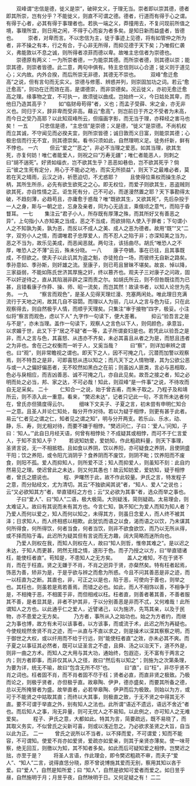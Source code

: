 <!-- { "loadSidebar": true } -->
　　双峰谓“忠信是德，徙义是崇”，破碎文义，于理无当。崇者即以崇其德，德者即其所崇，岂有分乎？不能徙义，则直不可谓之德。德者，行道而有得于心之谓。有得于心者，必其有得于事理者也。若执一端之义，莽撞用去，不复问现前所值之境，事理所宜，则日用之闲，不得于心而妄为者多矣。是知日新而益盛者，皆德也。 
　　崇者，对卑而言。不以忠信为主，徒于事迹上见德，将有如管仲之所为者，非不操之有本，行之有合，于心非无所得，而抑见德于天下矣；乃唯假仁袭义，弗能敦以不息之诚，则所得者凉菲而德以卑。故唯主忠信者为崇德也。 
　　崇德原有两义：一为所崇者德，一为能崇其德。而所崇者德，则其德以崇；能崇其德，则崇者皆德。此二意，两句中俱有。特主忠信则以心合道；徙义则于道见心；义内故。内外合揆，而后所崇无非德，其德无不崇也。 
　　双峰“愈迁愈高”之说，但有言句而无实义。崇德与修慝、辨惑并列，则崇固加功之词。若云“愈迁愈高”，则功在迁而效在高，是谓德崇，而非崇德矣。况云徙义，亦初无愈迁愈高之理。缘事物之宜，不可执一，故须徙以曲成。岂始终一义，今日姑处其卑，而他日乃造其高乎？ 
　　如“临财毋苟得”者，义也；而孟子受薛、宋之金，亦无非义也。同归于义，辞非卑而受非高。藉云“愈高”，则岂前日于齐之不受者为未高，而今日之受乃高耶？以此知双峰所云，但描画字影，而无当于理，亦释经之害马也矣！ 
一五
　　只忠信是德，“主忠信”是崇德；义是德，“徙义”是崇德。不尚机权而立其诚，不守闻见而必揆夫宜，则所崇皆德；诚日敦而义日富，则能崇其德；心极忠信而行无不宜，则其德崇矣。看书只须如此，自然理明义足。徒务纤新，鲜有不悖也。 
一六
　　但云“爱之”“恶之”，非必不当理之爱恶。如其当理，欲其生死，亦复何妨！唯仁者能爱人，则祝之曰“万寿无疆”；唯仁者能恶人，则刺之曰“胡不遄死”。好贤如缁衣，岂不欲其生乎？恶恶如巷伯，岂不欲其死乎？倘云“彼之生死有定分，用心于不能必之地，而实无所损益”，则天下之最难必者，莫若在天之晴雨，云汉之诗，祈愿迫切，不尤惑耶？ 
　　且使得位乘权而操生杀之柄，其所生所杀，必先有欲生欲死之之心。即无权位，而爱子则欲其生，恶盗贼则欲其死，亦自性情之正。讵生死有分，己不可必，而遂漫然置之耶？天下事勘得太破，不趋刻薄，必趋苟且，亦庸愈于惑哉？唯“既欲其生，又欲其死”，先后杂投于一人之身，斯与一朝之忿，忘身及亲者，同为心无适主，乘俄顷之意气，而陷于昏瞀耳。 
一七
　　集注云“君子小人，所存既有厚薄之殊，而其所好又有善恶之异”，上句指小人亦知美之当成，恶之不当成，而欲排陷人使入于罪者；下句谓小人之不知孰为美，孰为恶，而反以不成人之美、成人之恶为德者。故用“既”“又”二字，双穷小人之情，而谓唯君子忠厚爱人，而不忍人之陷于非；亦深知美之当为，恶之不当为，故乐见美成，而恶闻恶就。两句注，该括曲尽。胡氏“唯恐人之不厚，唯恐人之不薄”云云，殊未分晓。 
一八
　　康子夺嫡，事在已往，且其事既成，不但欲之。使夫子以此讥其为盗之魁，亦徒抢白一场，而彼终无自新之路矣。季孙意如、季孙斯，则奸雄之流。至康子，则已苟且冒昧不堪矣。故哀、悼以降，三家益弱，不能如陈氏世济其厚施之奸，终以篡齐也。观夫子三对康子之问政，固不以奸逆待之，直从其陷溺非辟之深而责之尔。如胡氏所云，则不但咎既往而为已甚，且错看康子作莽、操、师、昭一流矣，而岂其然！故读书者，以知人论世为先务。 
一九
　　“察言而观色”，是圣人见得天理烂漫、充塞两闲处。唯此理日充满流行于天地之闲，故其几自不容閟。而理以人为丽，几以人之言与色为征，只在此观察得去，则自然极乎人情，而顺乎天理矣。只集注“审于接物”四字，极妥。小注似将“察言而观色，虑以下人” 九字作一句读下，便大差著。 
　　抑云“验吾言之是与不是”，亦未当理。盖作一句读下，观察人之言色以下人，则伺颜色，承意旨，以求媚于世，此又下于“居之不疑”者一等，孟子所谓妾妇是也。若凭此以验吾之是非，而人之言与色，其喜怒、从违亦不齐矣，未必其喜且从者之为是，而怒且违者之为非也。舍在己之权衡而一听于人，又奚当哉？ 
　　曰“察”，则详加审辨之谓也。曰“观”，则非常瞻视之谓也。即天下之人，因不可掩之几，沉潜而加警以观察焉，则不特吾之是非，可即喜怒从违以知之；而凡天下之人情物理，其为公欲公恶与或一人之偏好偏恶者，无不皎然如黑白之在前；则虽凶人匪类，言必与恶相取，色必与戾相应，而吉凶善恶、诚不可掩之几，亦自此见矣。故吾之接之者，知之必明而处之必当，邦、家之达，不可必哉！知此，则双峰“是一件事”之说，不待攻而自无足采矣。 
二十 
　　仁知合一之说，始于曾吉甫，而朱子取之。乃程子及和靖所云，则不添入此一重意。看来，“樊迟未达”，记者只记此一句，不言所未达者何在，曾氏亦但猜度得云尔。 
　　细味下文夫子、子夏之言，初未尝有申明仁知合一之意。且圣人并论仁知处，每分开作对待。若以为疑于相悖，则更有甚于此者。易云“仁者见之谓之仁，知者见之谓之知”，明与分开两支。若乐山、乐水，动、静，乐、寿，则尤相对待，而要不嫌于相悖。“樊迟问仁，子曰：‘爱人。’问知，子曰：‘知人。’”此自日月经天语，何曾有相悖处？不成疑其或相悖，而可不于仁言爱人，于知不言知人乎？ 
　　若说知妨爱，爱妨知，作此粗疏料量，则天下事理，圣贤言说，无一不相抵牾。且如食以养阴，饮以养阳，亦可疑食之养阴，且使阴盛干阳；饮之养阳，或令阳亢消阴乎？食养阴而不废饮，则阴不毗；饮养阳而不废食，则阳不孤。爱人而抑知人，则所爱不泛；知人而抑爱人，则虽知不刻：此自灼然易见之理。使迟曾此之未达，则又何其愚也！故云知妨爱，爱妨知，疑于相悖者，曾氏之臆说也。 
　　程、尹曙然于此，故不作此较量。尹氏之言，特发程子之意，而分贴经文，尤为清切。其云“不独欲闻其说”者，“知人、爱人”之说也；云“又必欲知其方”者，举直错枉之方也；云“又必欲为其事”者，选众而举之事也。 
　　子曰“爱人”、曰“知人”二语，极大极简。大则疑浅，简则疑疏。太易理会，则太难证入。故曰有其说而未有其方也。今言仁知，孰不知仁为爱人而知为知人者？乃爱人而何以爱之，知人而何以知之，未得其方，则虽日念爱人，而人终不被其泽；日求知人，而人终相惑以相欺。此犹饥而语之以食，渴而语之以饮，乃未谋其何所得食，何所得饮，何者当食，何者当饮，则非不欲食欲饮，而乃以无所从得，或不择而陷于毒。此迟所为疑其但有言说而无方趣，阔大简略而迷所向也。 
　　乃爱人则权在我，而知人则权在人，故曰“知人则哲，惟帝其难之”。是以迟之未达，于知人而更甚，罔然无措之情，遂形于色。而子乃授之以方，曰“举直错诸枉，能使枉者直”。苟知是，不患知人之无方矣。 
　　盖人之难知，不在于贤不肖，而在于枉直。贤之无嫌于不肖，不肖之迥异于贤，亦粲然矣。特有枉者起焉，饰恶为善，矫非为是，于是乎欲与辨之而愈为所惑。今且不问其善恶是非之迹，而一以枉直为之断。其直也，非，可正之以是也，陷于恶，可使向于善也，则举之也。其枉也，则虽若是焉若善焉，而错之必也。如此，而人不相饰以善，不相争于是，不相掩于恶，不相匿于非，而但相戒以枉。枉者直，则善者著其善，不善者服其不善，是者显其是，非者不护其非，于以分别善恶是非而不忒，又何难哉！此所谓知人之方也。以此通乎仁之爱人，近譬诸己，以为施济，先笃其亲，以及于民物，亦不患爱之无方矣。 
　　乃方者，事所从入之始功也。始之为方者约，而继之为事也博，故方有未可以该事者。以方该事，而或流于术，此迟之所为再疑也。今使规规然舍贤不肖之迹，而一从直与不直以求之，则是操术以深其察察之明，而于御世之大权，或以纤用而不给于行远，则“能使枉者直”之效，亦未必其不爽。而子夏之以事征其必然者，既可以证圣言之不虚，且舜、汤之以治天下，道不外是，则非一曲之方术。而知人之大用与其大功，通始终，包遐迩，无不富有于两言之内；则方者即事，而非仅其从入之径，故曰“然后有以知之”；则施为之次第条理，为要为详，统无不喻，故曰“包含无所不尽”也。 
　　曰“直”，曰“枉”，非尽乎贤不肖之词也。枉者固不肖，而不肖者固不尽于枉；贤者必直，而直非贤之极致。乃极而论之，则极乎贤者，亦但极乎直。故皋陶、伊尹，德亦盛矣，而要其所备之德，总以无所掩冒者为盛。故举直者，必若举皋陶、伊尹而后为极致。则始以为方，或可于不能贤之中姑取其直；而终以大其事，则极直之致，于无不贤之中得其无不直。要不可谓于举直之外，别有知人之法也。此所谓“语近不遗远，语远不舍近”者也。而后知人之事，洵无异量，则可无忧人之不易知。以此例之，亦可知人之无难爱矣。 
　　程子、尹氏之意，大都如此。特其为言，简要疏远，既不易晓了，而其取义务实，不似曾氏之尖新可喜，则或以浅近忽之。乃必欲求圣贤之大旨，自当以此为正。 
二一
　　曾氏之说所以不当者，以不择而爱，不可谓爱；知而不能容，不可谓知。使爱不肖亦如爱贤，爱疏亦如爱亲，则其于亲贤亦薄矣。使一味苛察，绝无回互，则徼以为知，其不知者多矣。如此而后可疑知爱之相悖。岂樊迟之拙，亦至于是？ 
　　将圣人言语，作此理会，即令樊迟粗疏不审，而夫子“爱人”、“知人”二言，说得直恁分晓，原不曾说博施其爱而无别，察用其知以吝于爱。曰“爱人”，自然是知所爱；曰 “知人”，自然是欲知可爱者而爱之。如日昱乎昼，自然施明于月；月昱乎夜，自然映明于日。又何足疑之有！ 
二二
